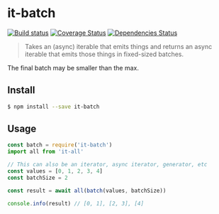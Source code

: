 # it-batch

[![Build status](https://github.com/achingbrain/it/actions/workflows/test.yml/badge.svg?branch=master)](https://github.com/achingbrain/it/actions/workflows/test.yml) [![Coverage Status](https://coveralls.io/repos/github/achingbrain/it/badge.svg?branch=master)](https://coveralls.io/github/achingbrain/it?branch=master) [![Dependencies Status](https://david-dm.org/achingbrain/it/status.svg?path=packages/it-batch)](https://david-dm.org/achingbrain/it?path=packages/it-batch)

> Takes an (async) iterable that emits things and returns an async iterable that emits those things in fixed-sized batches.

The final batch may be smaller than the max.

## Install

```sh
$ npm install --save it-batch
```

## Usage

```javascript
const batch = require('it-batch')
import all from 'it-all'

// This can also be an iterator, async iterator, generator, etc
const values = [0, 1, 2, 3, 4]
const batchSize = 2

const result = await all(batch(values, batchSize))

console.info(result) // [0, 1], [2, 3], [4]
```
